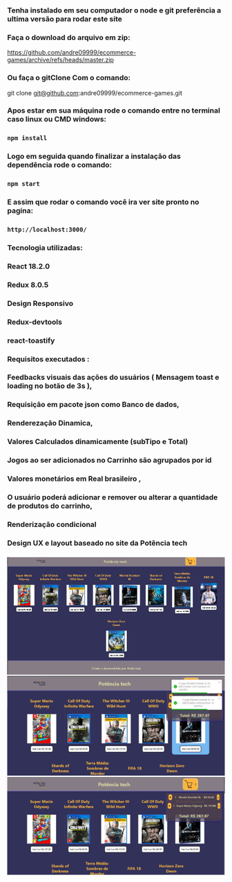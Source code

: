 ### Tenha instalado em seu computador o node e git preferência a ultima versão para rodar este site

### Faça o download do arquivo em zip:
https://github.com/andre09999/ecommerce-games/archive/refs/heads/master.zip

### Ou faça o gitClone Com o comando:

git clone git@github.com:andre09999/ecommerce-games.git

### Apos estar em sua máquina  rode o comando entre no terminal caso linux ou CMD windows:
 ### `npm install`

### Logo em seguida quando finalizar a instalação das dependência rode o comando:
### `npm start`

### E assim que rodar o comando  você ira ver site pronto no pagina:

### `http://localhost:3000/`


### Tecnologia utilizadas:

### React 18.2.0
### Redux 8.0.5
### Design Responsivo
### Redux-devtools
### react-toastify

### Requisitos executados :
 ###   Feedbacks visuais das ações do usuários ( Mensagem toast e loading no botão de 3s ),
 ###   Requisição em pacote json como Banco de dados,
 ###   Renderezação Dinamica,
 ###   Valores Calculados dinamicamente (subTipo e Total)
 ###   Jogos ao ser adicionados no Carrinho são agrupados por id
 ###   Valores monetários  em Real brasileiro ,
 ###   O usuário poderá adicionar e remover ou alterar a quantidade de produtos do carrinho,
 ###   Renderização condicional
 ###   Design UX e layout baseado no site da Potência tech
### 

![preview do site](./src/images/preview.jpg)
![preview do site](./src/images/preview1.jpg)
![preview do site](./src/images/preview2.jpg)